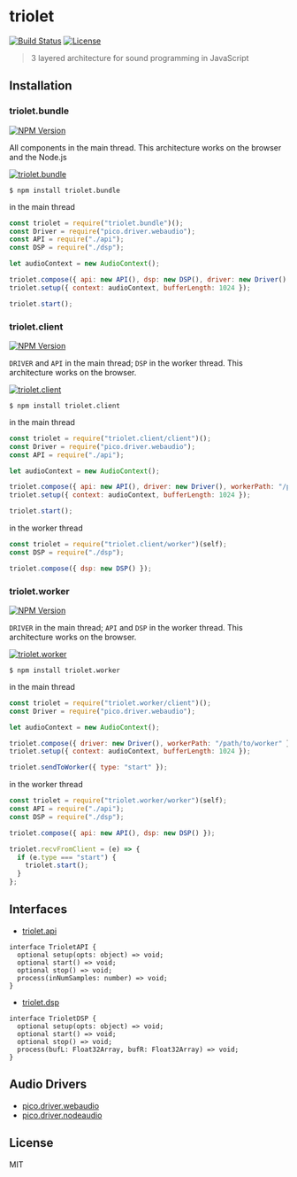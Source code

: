 # triolet
[![Build Status](http://img.shields.io/travis/mohayonao/triolet.svg?style=flat-square)](https://travis-ci.org/mohayonao/triolet)
[![License](http://img.shields.io/badge/license-MIT-brightgreen.svg?style=flat-square)](http://mohayonao.mit-license.org/)

> 3 layered architecture for sound programming in JavaScript

## Installation

### triolet.bundle
[![NPM Version](http://img.shields.io/npm/v/triolet.bundle.svg?style=flat-square)](https://www.npmjs.org/package/triolet.bundle)

All components in the main thread. This architecture works on the browser and the Node.js

[![triolet.bundle](https://raw.githubusercontent.com/wiki/mohayonao/triolet/images/triolet.bundle.png)](https://github.com/mohayonao/triolet/tree/master/triolet.bundle)

```
$ npm install triolet.bundle
```

in the main thread

```js
const triolet = require("triolet.bundle")();
const Driver = require("pico.driver.webaudio");
const API = require("./api");
const DSP = require("./dsp");

let audioContext = new AudioContext();

triolet.compose({ api: new API(), dsp: new DSP(), driver: new Driver() });
triolet.setup({ context: audioContext, bufferLength: 1024 });

triolet.start();
```

### triolet.client
[![NPM Version](http://img.shields.io/npm/v/triolet.client.svg?style=flat-square)](https://www.npmjs.org/package/triolet.client)

`DRIVER` and `API` in the main thread; `DSP` in the worker thread. This architecture works on the browser.

[![triolet.client](https://raw.githubusercontent.com/wiki/mohayonao/triolet/images/triolet.client.png)](https://github.com/mohayonao/triolet/tree/master/triolet.client)

```
$ npm install triolet.client
```

in the main thread

```js
const triolet = require("triolet.client/client")();
const Driver = require("pico.driver.webaudio");
const API = require("./api");

let audioContext = new AudioContext();

triolet.compose({ api: new API(), driver: new Driver(), workerPath: "/path/to/worker" });
triolet.setup({ context: audioContext, bufferLength: 1024 });

triolet.start();
```

in the worker thread

```js
const triolet = require("triolet.client/worker")(self);
const DSP = require("./dsp");

triolet.compose({ dsp: new DSP() });
```

### triolet.worker
[![NPM Version](http://img.shields.io/npm/v/triolet.worker.svg?style=flat-square)](https://www.npmjs.org/package/triolet.worker)

`DRIVER` in the main thread; `API` and `DSP` in the worker thread. This architecture works on the browser.

[![triolet.worker](https://raw.githubusercontent.com/wiki/mohayonao/triolet/images/triolet.worker.png)](https://github.com/mohayonao/triolet/tree/master/triolet.worker)

```
$ npm install triolet.worker
```

in the main thread

```js
const triolet = require("triolet.worker/client")();
const Driver = require("pico.driver.webaudio");

let audioContext = new AudioContext();

triolet.compose({ driver: new Driver(), workerPath: "/path/to/worker" });
triolet.setup({ context: audioContext, bufferLength: 1024 });

triolet.sendToWorker({ type: "start" });
```

in the worker thread

```js
const triolet = require("triolet.worker/worker")(self);
const API = require("./api");
const DSP = require("./dsp");

triolet.compose({ api: new API(), dsp: new DSP() });

triolet.recvFromClient = (e) => {
  if (e.type === "start") {
    triolet.start();
  }
};
```

## Interfaces

- [triolet.api](https://github.com/mohayonao/triolet/tree/master/triolet.api)

```
interface TrioletAPI {
  optional setup(opts: object) => void;
  optional start() => void;
  optional stop() => void;
  process(inNumSamples: number) => void;
}
```

- [triolet.dsp](https://github.com/mohayonao/triolet/tree/master/triolet.dsp)

```
interface TrioletDSP {
  optional setup(opts: object) => void;
  optional start() => void;
  optional stop() => void;
  process(bufL: Float32Array, bufR: Float32Array) => void;
}
```

## Audio Drivers

- [pico.driver.webaudio](https://github.com/mohayonao/pico.driver/tree/master/pico.driver.webaudio)
- [pico.driver.nodeaudio](https://github.com/mohayonao/pico.driver/tree/master/pico.driver.nodeaudio)

## License

MIT
